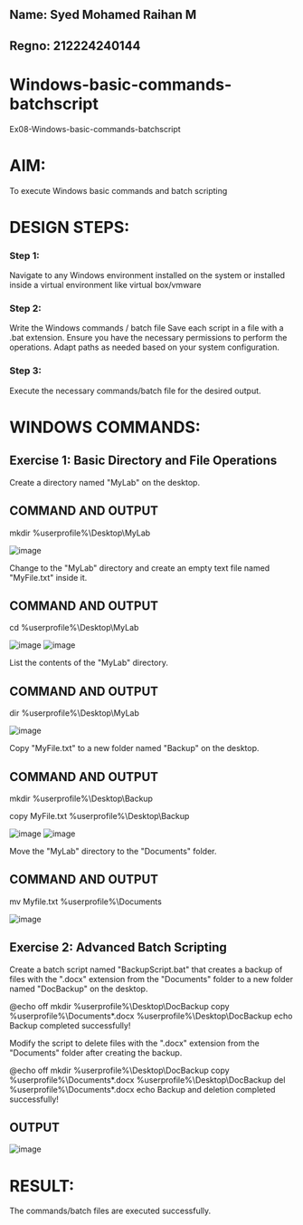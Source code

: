 ## Name: Syed Mohamed Raihan M
## Regno: 212224240144

# Windows-basic-commands-batchscript
Ex08-Windows-basic-commands-batchscript

# AIM:
To execute Windows basic commands and batch scripting

# DESIGN STEPS:

### Step 1:

Navigate to any Windows environment installed on the system or installed inside a virtual environment like virtual box/vmware 

### Step 2:

Write the Windows commands / batch file
Save each script in a file with a .bat extension.
Ensure you have the necessary permissions to perform the operations.
Adapt paths as needed based on your system configuration.
### Step 3:

Execute the necessary commands/batch file for the desired output. 




# WINDOWS COMMANDS:
## Exercise 1: Basic Directory and File Operations
Create a directory named "MyLab" on the desktop.


## COMMAND AND OUTPUT
mkdir %userprofile%\Desktop\MyLab


![image](https://github.com/Priyanghaofficial/Windows-basic-commands-batchscript/assets/147121154/f874ddb1-ee02-4a98-866c-822976c70384)

Change to the "MyLab" directory and create an empty text file named "MyFile.txt" inside it.


## COMMAND AND OUTPUT
cd %userprofile%\Desktop\MyLab


![image](https://github.com/Priyanghaofficial/Windows-basic-commands-batchscript/assets/147121154/0998bd8b-6891-47cf-9be5-8d3fe2c6ddb8)
![image](https://github.com/Priyanghaofficial/Windows-basic-commands-batchscript/assets/147121154/2ba4c6bb-8c38-4ce0-9527-af157449dc1a)

List the contents of the "MyLab" directory.


## COMMAND AND OUTPUT
dir %userprofile%\Desktop\MyLab


![image](https://github.com/Priyanghaofficial/Windows-basic-commands-batchscript/assets/147121154/81982adb-dd79-4df5-bf38-6e577ff4c630)

Copy "MyFile.txt" to a new folder named "Backup" on the desktop.

## COMMAND AND OUTPUT
mkdir %userprofile%\Desktop\Backup

copy MyFile.txt %userprofile%\Desktop\Backup


![image](https://github.com/Priyanghaofficial/Windows-basic-commands-batchscript/assets/147121154/88f01d4b-df99-49b1-84a9-c566a7c4aa11)
![image](https://github.com/Priyanghaofficial/Windows-basic-commands-batchscript/assets/147121154/f6e9c1c3-ec06-4cc1-a394-63bd6f2c25c9)

Move the "MyLab" directory to the "Documents" folder.


## COMMAND AND OUTPUT
mv Myfile.txt %userprofile%\Documents

![image](https://github.com/Priyanghaofficial/Windows-basic-commands-batchscript/assets/147121154/05a6d26d-62b1-47d9-91de-53c37f29ee72)

## Exercise 2: Advanced Batch Scripting
Create a batch script named "BackupScript.bat" that creates a backup of files with the ".docx" extension from the "Documents" folder to a new folder named "DocBackup" on the desktop.

@echo off
mkdir %userprofile%\Desktop\DocBackup
copy %userprofile%\Documents\*.docx %userprofile%\Desktop\DocBackup
echo Backup completed successfully!

Modify the script to delete files with the ".docx" extension from the "Documents" folder after creating the backup.


@echo off
mkdir %userprofile%\Desktop\DocBackup
copy %userprofile%\Documents\*.docx %userprofile%\Desktop\DocBackup
del %userprofile%\Documents\*.docx
echo Backup and deletion completed successfully!




## OUTPUT
![image](https://github.com/Priyanghaofficial/Windows-basic-commands-batchscript/assets/147121154/937daaff-887f-400b-a7f6-81ed1783397c)






# RESULT:
The commands/batch files are executed successfully.
